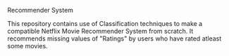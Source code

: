 Recommender System

This repository contains use of Classification techniques to make a compatible Netflix Movie Recommender System from scratch. It recommends missing values of "Ratings" by users who have rated atleast some movies.
